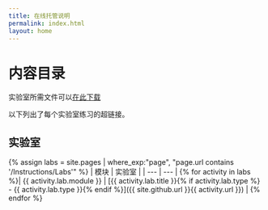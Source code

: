 ```yaml
---
title: 在线托管说明
permalink: index.html
layout: home
---
```


# 内容目录

实验室所需文件可以[在此下载](https://github.com/MicrosoftLearning/AZ-304-Microsoft-Azure-Architect-Design/archive/master.zip)

以下列出了每个实验室练习的超链接。

## 实验室

{% assign labs = site.pages | where_exp:"page", "page.url contains '/Instructions/Labs'" %}
| 模块 | 实验室 |
| --- | --- | 
{% for activity in labs  %}| {{ activity.lab.module }} | [{{ activity.lab.title }}{% if activity.lab.type %} - {{ activity.lab.type }}{% endif %}]({{ site.github.url }}{{ activity.url }}) |
{% endfor %}

